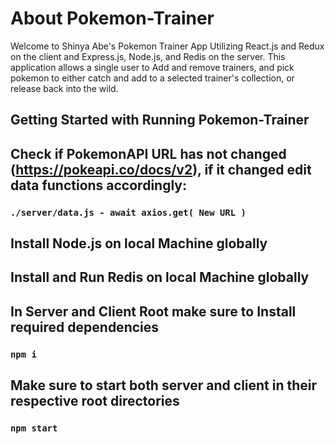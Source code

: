 # About Pokemon-Trainer

Welcome to Shinya Abe's Pokemon Trainer App Utilizing React.js and 
Redux on the client and Express.js, Node.js, and Redis on the server.
This application allows a single user to Add and remove trainers, and 
pick pokemon to either catch and add to a selected trainer's collection, or 
release back into the wild.

## Getting Started with Running Pokemon-Trainer

## Check if PokemonAPI URL has not changed (https://pokeapi.co/docs/v2), if it changed edit data functions accordingly:
### `./server/data.js - await axios.get( New URL )`

## Install Node.js on local Machine globally
## Install and Run Redis on local Machine globally

## In Server and Client Root make sure to Install required dependencies
### `npm i`

## Make sure to start both server and client in their respective root directories
### `npm start`

